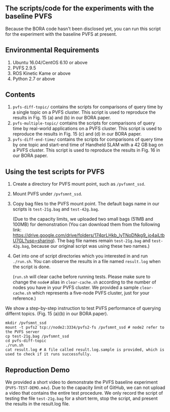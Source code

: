## The scripts/code for the experiments with the baseline PVFS

Because the BORA code hasn't been disclosed yet, you can run this script for the experiment with the baseline PVFS at present.

## Environmental Requirements

1. Ubuntu 16.04/CentOS 6.10 or above
2. PVFS 2.9.5
3. ROS Kinetic Kame or above
4. Python 2.7 or above

## Contents

1. `pvfs-diff-topic/` contains the scripts for comparisons of query time by a single topic on a PVFS cluster. This script is used to reproduce the results in Fig. 15 (a) and (b) in our BORA paper.
2. `pvfs-multiple-topic/` contains the scripts for comparisons of query time by real-world applications on a PVFS cluster. This script is used to reproduce the results in Fig. 15 (c) and (d) in our BORA paper.
3. `pvfs-diff-end-time/` contains the scripts for comparisons of query time by one topic and start-end time of Handheld SLAM with a 42 GB bag on a PVFS cluster.  This script is used to reproduce the results in Fig. 16 in our BORA paper.

## Using the test scripts for PVFS

1. Create a directory for PVFS mount point, such as `/pvfsmnt_ssd`.

2. Mount PVFS under `/pvfsmnt_ssd`.

3. Copy bag files to the PVFS mount point. The default bags name in our scripts is `test-21g.bag` and `test-42g.bag`.

   (Due to the capacity limits, we uploaded two small bags (51MB and 100MB) for demonstration (You can download them from the following link: https://drive.google.com/drive/folders/174prLHkb_lyTNoDNkg9_jo4aiLtbU7GL?usp=sharing). The bag file names remain `test-21g.bag` and `test-42g.bag`, because our original script was using these two names.)

4. Get into one of script directories which you interested in and run `./run.sh`. You can observe the results in a file named `result.log` when the script is done.

   (`run.sh` will clear cache before running tests. Please make sure to change the `node#` alias in `clear-cache.sh` according to the number of nodes you have in your PVFS cluster. We provided a sample `clear-cache.sh` which represents a five-node PVFS cluster, just for your reference.)

We show a step-by-step instruction to test PVFS performance of querying differnt topics. (Fig. 15 (a)(b) in our BORA paper).

```shell
mkdir /pvfsmnt_ssd
mount -t pvfs2 tcp://node2:3334/pvfs2-fs /pvfsmnt_ssd # node2 refer to the PVFS server
cp test-21g.bag /pvfsmnt_ssd
cd pvfs-diff-topic
./run.sh
cat result.log # A file called result.log.sample is provided, which is used to check if it runs successfully.
```

## Reproduction Demo

We provided a short video to demonstrate the PVFS baseline experiment (`PVFS-TEST-DEMO.m4v`). Due to the capacity limit of GitHub, we can not upload a video that contains the entire test procedure. We only record the script of testing the file `test-21g.bag` for a short term, stop the script, and present the results in the result.log file.



